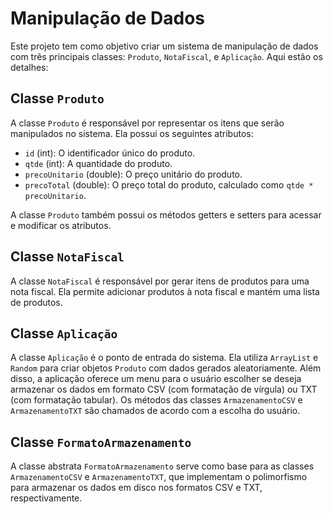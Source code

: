 # Manipulação de Dados

Este projeto tem como objetivo criar um sistema de manipulação de dados com três principais classes: `Produto`, `NotaFiscal`, e `Aplicação`. Aqui estão os detalhes:

## Classe `Produto`

A classe `Produto` é responsável por representar os itens que serão manipulados no sistema. Ela possui os seguintes atributos:

- `id` (int): O identificador único do produto.
- `qtde` (int): A quantidade do produto.
- `precoUnitario` (double): O preço unitário do produto.
- `precoTotal` (double): O preço total do produto, calculado como `qtde * precoUnitario`.

A classe `Produto` também possui os métodos getters e setters para acessar e modificar os atributos.

## Classe `NotaFiscal`

A classe `NotaFiscal` é responsável por gerar itens de produtos para uma nota fiscal. Ela permite adicionar produtos à nota fiscal e mantém uma lista de produtos.

## Classe `Aplicação`

A classe `Aplicação` é o ponto de entrada do sistema. Ela utiliza `ArrayList` e `Random` para criar objetos `Produto` com dados gerados aleatoriamente. Além disso, a aplicação oferece um menu para o usuário escolher se deseja armazenar os dados em formato CSV (com formatação de vírgula) ou TXT (com formatação tabular). Os métodos das classes `ArmazenamentoCSV` e `ArmazenamentoTXT` são chamados de acordo com a escolha do usuário.

## Classe `FormatoArmazenamento`

A classe abstrata `FormatoArmazenamento` serve como base para as classes `ArmazenamentoCSV` e `ArmazenamentoTXT`, que implementam o polimorfismo para armazenar os dados em disco nos formatos CSV e TXT, respectivamente.
